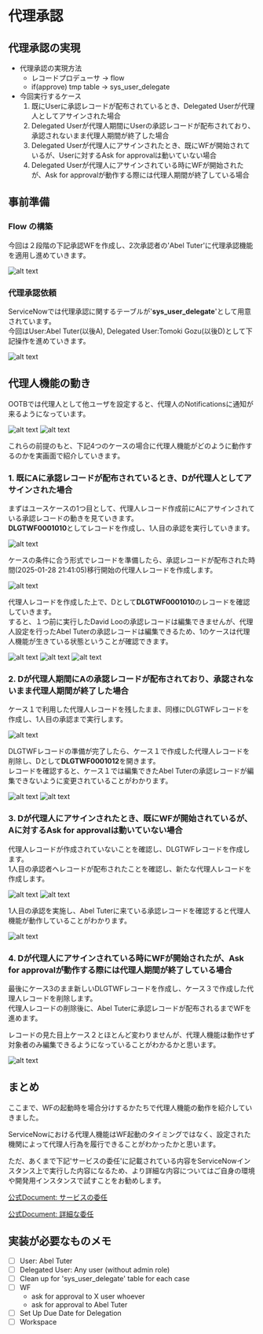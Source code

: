 <!--
title:   ServiceNowにおける代理人機能の動作について
tags:    ServiceNow
id:      
private: true
-->

# 代理承認

## 代理承認の実現

- 代理承認の実現方法
  - レコードプロデューサ -> flow
  - if(approve) tmp table -> sys_user_delegate
- 今回実行するケース
  1. 既にUserに承認レコードが配布されているとき、Delegated Userが代理人としてアサインされた場合
  2. Delegated Userが代理人期間にUserの承認レコードが配布されており、承認されないまま代理人期間が終了した場合
  3. Delegated Userが代理人にアサインされたとき、既にWFが開始されているが、Userに対するAsk for approvalは動いていない場合
  4. Delegated Userが代理人にアサインされている時にWFが開始されたが、Ask for approvalが動作する際には代理人期間が終了している場合

## 事前準備

### Flow の構築

今回は２段階の下記承認WFを作成し、2次承認者の'Abel Tuter'に代理承認機能を適用し進めていきます。  

![alt text](./images/delegated-wf_image-11.png)

### 代理承認依頼

ServiceNowでは代理承認に関するテーブルが'**sys_user_delegate**'として用意されています。  
今回はUser:Abel Tuter(以後A), Delegated User:Tomoki Gozu(以後D)として下記操作を進めていきます。  

![alt text](./images/delegated-wf_image-12.png)

## 代理人機能の動き

OOTBでは代理人として他ユーザを設定すると、代理人のNotificationsに通知が来るようになっています。  

![alt text](./images/delegated-wf_image-7.png)
![alt text](./images/delegated-wf_image-3.png)

これらの前提のもと、下記4つのケースの場合に代理人機能がどのように動作するのかを実画面で紹介していきます。

### 1. 既にAに承認レコードが配布されているとき、Dが代理人としてアサインされた場合

まずはユースケースの1つ目として、代理人レコード作成前にAにアサインされている承認レコードの動きを見ていきます。  
**DLGTWF0001010**としてレコードを作成し、1人目の承認を実行していきます。  

![alt text](./images/delegated-wf_mage-14.png)

ケースの条件に合う形式でレコードを準備したら、承認レコードが配布された時間(2025-01-28 21:41:05)移行開始の代理人レコードを作成します。  

![alt text](./images/delegated-wf_image-15.png)

代理人レコードを作成した上で、Dとして**DLGTWF0001010**のレコードを確認していきます。  
すると、１つ前に実行したDavid Looの承認レコードは編集できませんが、代理人設定を行ったAbel Tuterの承認レコードは編集できるため、1のケースは代理人機能が生きている状態ということが確認できます。  

![alt text](./images/delegated-wf_image-16.png)
![alt text](./images/delegated-wf_image-17.png)
![alt text](./images/delegated-wf_image-18.png)

### 2. Dが代理人期間にAの承認レコードが配布されており、承認されないまま代理人期間が終了した場合

ケース１で利用した代理人レコードを残したまま、同様にDLGTWFレコードを作成し、1人目の承認まで実行します。  

![alt text](./images/delegated-wf_image-20.png)

DLGTWFレコードの準備が完了したら、ケース１で作成した代理人レコードを削除し、Dとして**DLGTWF0001012**を開きます。  
レコードを確認すると、ケース１では編集できたAbel Tuterの承認レコードが編集できないように変更されていることがわかります。  

![alt text](./images/delegated-wf_image-21.png)
![alt text](./images/delegated-wf_image-22.png)

### 3. Dが代理人にアサインされたとき、既にWFが開始されているが、Aに対するAsk for approvalは動いていない場合

代理人レコードが作成されていないことを確認し、DLGTWFレコードを作成します。  
1人目の承認者へレコードが配布されたことを確認し、新たな代理人レコードを作成します。  

![alt text](./images/delegated-wf_image-24.png)
![alt text](./images/delegated-wf_image-23.png)

1人目の承認を実施し、Abel Tuterに来ている承認レコードを確認すると代理人機能が動作していることがわかります。  

![alt text](./images/delegated-wf_image-25.png)

### 4. Dが代理人にアサインされている時にWFが開始されたが、Ask for approvalが動作する際には代理人期間が終了している場合

最後にケース3のまま新しいDLGTWFレコードを作成し、ケース３で作成した代理人レコードを削除します。  
代理人レコードの削除後に、Abel Tuterに承認レコードが配布されるまでWFを進めます。  

レコードの見た目上ケース２とほとんど変わりませんが、代理人機能は動作せず対象者のみ編集できるようになっていることがわかるかと思います。

![alt text](./images/delegated-wf_image-26.png)

## まとめ

ここまで、WFの起動時を場合分けするかたちで代理人機能の動作を紹介していきました。  

ServiceNowにおける代理人機能はWF起動のタイミングではなく、設定された機関によって代理人行為を履行できることがわかったかと思います。

ただ、あくまで下記'サービスの委任'に記載されている内容をServiceNowインスタンス上で実行した内容になるため、より詳細な内容についてはご自身の環境や開発用インスタンスで試すことをお勧めします。

[公式Document: サービスの委任](https://www.servicenow.com/docs/ja-JP/bundle/xanadu-servicenow-platform/page/use/employee-self-service/concept/c_ServiceDelegation.html)

[公式Document: 詳細な委任](https://www.servicenow.com/docs/csh?topicname=t_DelegateApprovalsTasks.html&version=latest)

## 実装が必要なものメモ

- [ ] User: Abel Tuter
- [ ] Delegated User: Any user (without admin role)
- [ ] Clean up for 'sys_user_delegate' table for each case
- [ ] WF
  - ask for approval to X user whoever
  - ask for approval to Abel Tuter
- [ ] Set Up Due Date for Delegation
- [ ] Workspace

